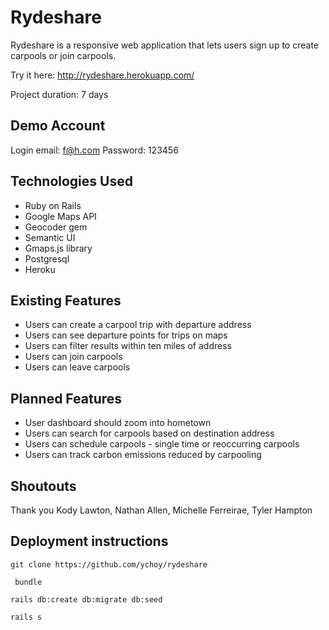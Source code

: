 # Rydeshare
Rydeshare is a responsive web application that lets users sign up to create carpools or join carpools.

Try it here: http://rydeshare.herokuapp.com/

Project duration: 7 days

## Demo Account
Login email: f@h.com
Password: 123456

## Technologies Used
- Ruby on Rails
- Google Maps API
- Geocoder gem
- Semantic UI
- Gmaps.js library
- Postgresql
- Heroku

## Existing Features
- Users can create a carpool trip with departure address
- Users can see departure points for trips on maps
- Users can filter results within ten miles of address
- Users can join carpools
- Users can leave carpools

## Planned Features
- User dashboard should zoom into hometown
- Users can search for carpools based on destination address
- Users can schedule carpools - single time or reoccurring carpools
- Users can track carbon emissions reduced by carpooling

## Shoutouts
Thank you Kody Lawton, Nathan Allen, Michelle Ferreirae, Tyler Hampton

## Deployment instructions

```git clone https://github.com/ychoy/rydeshare```

``` bundle```

``` rails db:create db:migrate db:seed ```

``` rails s ```
